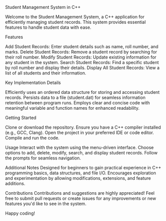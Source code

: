 Student Management System in C++

Welcome to the Student Management System, a C++ application for efficiently managing student records. This system provides essential features to handle student data with ease.


Features

Add Student Records: Enter student details such as name, roll number, and marks.
Delete Student Records: Remove a student record by searching for their roll number.
Modify Student Records: Update existing information for any student in the system.
Search Student Records: Find a specific student by roll number and display their details.
Display All Student Records: View a list of all students and their information.


Key Implementation Details

Efficiently uses an ordered data structure for storing and accessing student records.
Persists data to a file (student.dat) for seamless information retention between program runs.
Employs clear and concise code with meaningful variable and function names for enhanced readability.


Getting Started

Clone or download the repository.
Ensure you have a C++ compiler installed (e.g., GCC, Clang).
Open the project in your preferred IDE or code editor.
Compile and run the code.


Usage
Interact with the system using the menu-driven interface. Choose options to add, delete, modify, search, and display student records. Follow the prompts for seamless navigation.

Additional Notes
Designed for beginners to gain practical experience in C++ programming basics, data structures, and file I/O.
Encourages exploration and experimentation by allowing modifications, extensions, and feature additions.


Contributions
Contributions and suggestions are highly appreciated! Feel free to submit pull requests or create issues for any improvements or new features you'd like to see in the system.

Happy coding!
